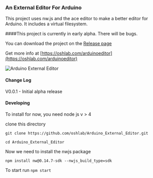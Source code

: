 ### An External Editor For Arduino

This project uses nw.js and the ace editor to make a better editor for Arduino.
It includes a virtual filesystem.

####This project is currently in early alpha. There will be bugs.
 
 You can download the project on the [Release page](https://github.com/oshlab/Arduino_External_Editor/releases)
 
 Get more info at [https://oshlab.com/arduinoeditor](https://oshlab.com/arduinoeditor)
 
![Arduino External Editor](https://oshlab.com/wp-content/uploads/2016/12/Screenshot-2016-12-05-13.07.11.png "Arduino External Editor")

#### Change Log
V0.0.1 - Initial alpha release 
 

#### Developing
To install for now, you need node js v > 4

clone this directory

`git clone https://github.com/oshlab/Arduino_External_Editor.git`

`cd Arduino_External_Editor`

Now we need to install the nwjs package

`npm install nw@0.14.7-sdk --nwjs_build_type=sdk`

To start run 
`npm start`